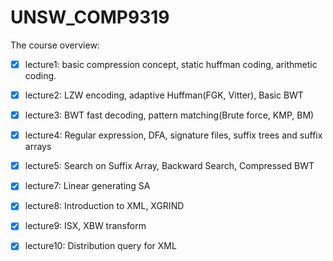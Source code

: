 # UNSW_COMP9319

The course overview:

- [x] lecture1: basic compression concept, static huffman coding, arithmetic coding.
- [x] lecture2: LZW encoding, adaptive Huffman(FGK, Vitter), Basic BWT
- [x] lecture3: BWT fast decoding, pattern matching(Brute force, KMP, BM)
- [x] lecture4: Regular expression, DFA,  signature files, suffix trees and suffix arrays
- [x] lecture5: Search on Suffix Array, Backward Search, Compressed BWT
- [x] lecture7: Linear generating SA
- [x] lecture8: Introduction to XML, XGRIND
- [x] lecture9: ISX, XBW transform
- [x] lecture10: Distribution query for XML



